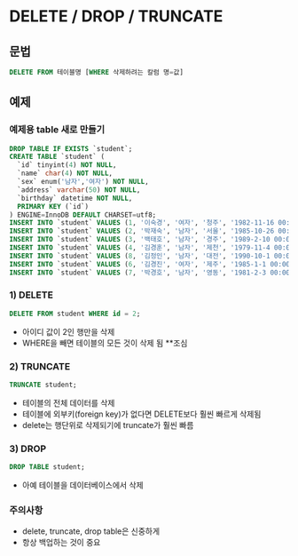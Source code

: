 # DELETE / DROP / TRUNCATE

## 문법

```sql
DELETE FROM 테이블명 [WHERE 삭제하려는 칼럼 명=값]
```

## 예제

### 예제용 table 새로 만들기 

```sql
DROP TABLE IF EXISTS `student`;
CREATE TABLE `student` (
  `id` tinyint(4) NOT NULL,
  `name` char(4) NOT NULL,
  `sex` enum('남자','여자') NOT NULL,
  `address` varchar(50) NOT NULL,
  `birthday` datetime NOT NULL,
  PRIMARY KEY (`id`)
) ENGINE=InnoDB DEFAULT CHARSET=utf8;
INSERT INTO `student` VALUES (1, '이숙경', '여자', '청주', '1982-11-16 00:00:00');
INSERT INTO `student` VALUES (2, '박재숙', '남자', '서울', '1985-10-26 00:00:00');
INSERT INTO `student` VALUES (3, '백태호', '남자', '경주', '1989-2-10 00:00:00');
INSERT INTO `student` VALUES (4, '김경훈', '남자', '제천', '1979-11-4 00:00:00');
INSERT INTO `student` VALUES (8, '김정인', '남자', '대전', '1990-10-1 00:00:00');
INSERT INTO `student` VALUES (6, '김경진', '여자', '제주', '1985-1-1 00:00:00');
INSERT INTO `student` VALUES (7, '박경호', '남자', '영동', '1981-2-3 00:00:00';
```

### 1) DELETE

```sql
DELETE FROM student WHERE id = 2;
```

- 아이디 값이 2인 행만을 삭제 
- WHERE을 빼면 테이블의 모든 것이 삭제 됨 **조심


### 2) TRUNCATE

```sql
TRUNCATE student;
```

- 테이블의 전체 데이터를 삭제
- 테이블에 외부키(foreign key)가 없다면 DELETE보다 훨씬 빠르게 삭제됨
- delete는 행단위로 삭제되기에 truncate가 훨씬 빠름 

### 3) DROP

```sql
DROP TABLE student;
```

- 아예 테이블을 데이터베이스에서 삭제

### 주의사항
- delete, truncate, drop table은 신중하게
- 항상 백업하는 것이 중요
